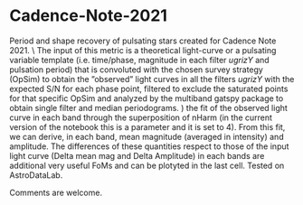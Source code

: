 # Cadence-Note-2021
Period and shape recovery of pulsating stars created for Cadence Note 2021. \\
The input of this metric is a theoretical light-curve or a pulsating variable template 
(i.e. time/phase, magnitude in each filter $ugrizY$ and pulsation period) that is convoluted with the chosen survey strategy 
(OpSim) to obtain the ”observed” light curves in all the filters $ugrizY$ with the expected S/N for each phase point, 
filtered to exclude the saturated points for that specific OpSim and analyzed by the multiband gatspy package to obtain single filter and median periodograms. 
) the fit of the observed light curve in each band through the superposition of nHarm (in the current version of the notebook this is a parameter and it is set to 4). From this fit, we can derive, in each band, mean magnitude (averaged in intensity) and amplitude.
The differences of these quantities respect to those of the input light curve (Delta mean mag and Delta Amplitude) in each bands are additional very useful FoMs and can be plotyted in the last cell.
Tested on AstroDataLab.

Comments are welcome.

